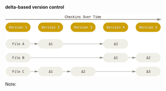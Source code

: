#### **delta-based** version control

![delta-based VCS](/course/assets/deltas.png) <!-- .element: class="transparent-image"-->

Note:
